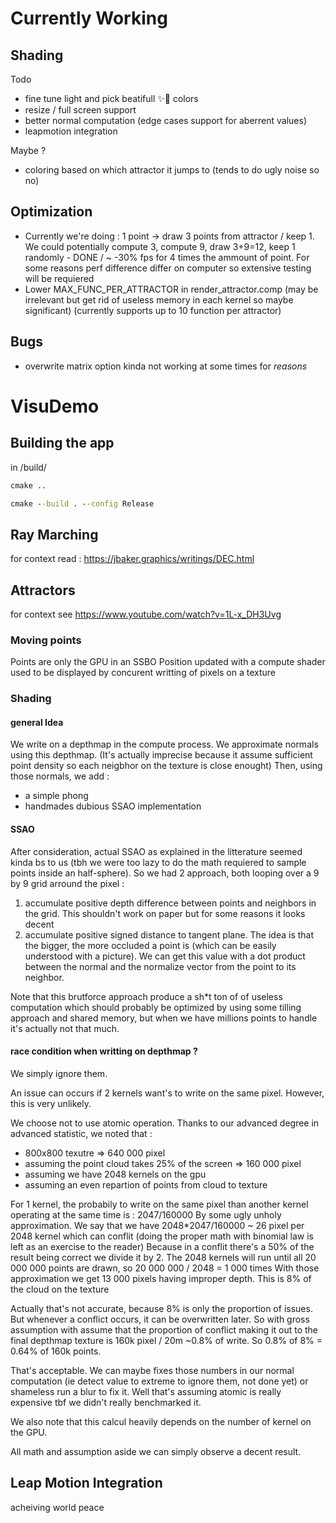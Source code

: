 # Currently Working

## Shading

Todo
- fine tune light and pick beatifull ✨🎨 colors
- resize / full screen support
- better normal computation (edge cases support for aberrent values)
- leapmotion integration

Maybe ?
- coloring based on which attractor it jumps to (tends to do ugly noise so no)

## Optimization

- Currently we're doing : 1 point -> draw 3 points from attractor / keep 1. We could potentially compute 3, compute 9, draw 3+9=12, keep 1 randomly - DONE / ~ -30% fps for 4 times the ammount of point. For some reasons perf difference differ on computer so extensive testing will be requiered
- Lower MAX_FUNC_PER_ATTRACTOR in render_attractor.comp (may be irrelevant but get rid of useless memory in each kernel so maybe significant) (currently supports up to 10 function per attractor)

## Bugs

- overwrite matrix option kinda not working at some times for *reasons*



# VisuDemo

## Building the app

in /build/
```cmd
cmake ..
```

```cmd
cmake --build . --config Release
```

## Ray Marching

for context read : https://jbaker.graphics/writings/DEC.html

## Attractors

for context see https://www.youtube.com/watch?v=1L-x_DH3Uvg

### Moving points

Points are only the GPU in an SSBO
Position updated with a compute shader
used to be displayed by concurent writting of pixels on a texture



### Shading

#### general Idea

We write on a depthmap in the compute process.
We approximate normals using this depthmap. (It's actually imprecise because it assume sufficient point density so each neigbhor on the texture is close enought)
Then, using those normals, we add :
- a simple phong
- handmades dubious SSAO implementation

#### SSAO

After consideration, actual SSAO as explained in the litterature seemed kinda bs to us (tbh we were too lazy to do the math requiered to sample points inside an half-sphere). So we had 2 approach, both looping over a 9 by 9 grid arround the pixel :
1. accumulate positive depth difference between points and neighbors in the grid. This shouldn't work on paper but for some reasons it looks decent
2. accumulate positive signed distance to tangent plane. The idea is that the bigger, the more occluded a point is (which can be easily understood with a picture). We can get this value with a dot product between the normal and the normalize vector from the point to its neighbor.

Note that this brutforce approach produce a sh\*t ton of of useless computation which should probably be optimized by using some tilling approach and shared memory, but when we have millions points to handle it's actually not that much.

#### race condition when writting on depthmap ?

We simply ignore them.

An issue can occurs if 2 kernels want's to write on the same pixel. However, this is very unlikely.

We choose not to use atomic operation. Thanks to our advanced degree in advanced statistic, we noted that :
- 800x800 texutre => 640 000 pixel
- assuming the point cloud takes 25% of the screen => 160 000 pixel
- assuming we have 2048 kernels on the gpu
- assuming an even repartion of points from cloud to texture

For 1 kernel, the probabily to write on the same pixel than another kernel operating at the same time is : 2047/160000
By some ugly unholy approximation. We say that we have 2048*2047/160000 ~ 26 pixel per 2048 kernel which can conflit (doing the proper math with binomial law is left as an exercise to the reader)
Because in a conflit there's a 50% of the result being correct we divide it by 2.
The 2048 kernels will run until all 20 000 000 points are drawn, so 20 000 000 / 2048  = 1 000 times
With those approximation we get 13 000 pixels having improper depth. This is 8% of the cloud on the texture

Actually that's not accurate, because 8% is only the proportion of issues. But whenever a conflict occurs, it can be overwritten later. So with gross assumption with assume that the proportion of conflict making it out to the final depthmap texture is 160k pixel / 20m ~0.8% of write. So 0.8% of 8% = 0.64% of 160k points.

That's acceptable. We can maybe fixes those numbers in our normal computation (ie detect value to extreme to ignore them, not done yet) or shameless run a blur to fix it.
Well that's assuming atomic is really expensive tbf we didn't really benchmarked it.

We also note that this calcul heavily depends on the number of kernel on the GPU.

All math and assumption aside we can simply observe a decent result.


## Leap Motion Integration

acheiving world peace
